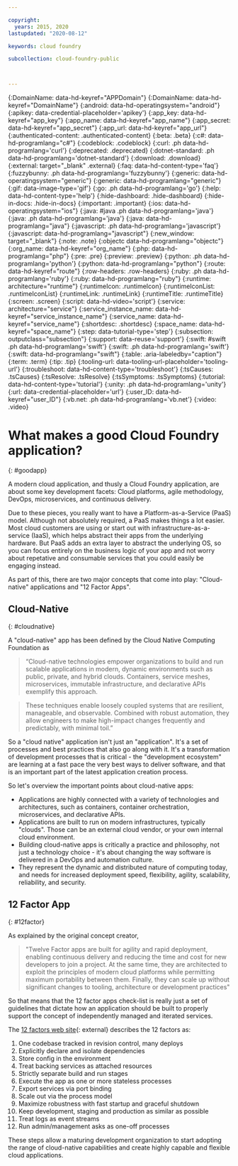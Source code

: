 ```yaml
---

copyright:
  years: 2015, 2020
lastupdated: "2020-08-12"

keywords: cloud foundry

subcollection: cloud-foundry-public



---
```




{:DomainName: data-hd-keyref="APPDomain"}
{:DomainName: data-hd-keyref="DomainName"}
{:android: data-hd-operatingsystem="android"}
{:apikey: data-credential-placeholder='apikey'}
{:app_key: data-hd-keyref="app_key"}
{:app_name: data-hd-keyref="app_name"}
{:app_secret: data-hd-keyref="app_secret"}
{:app_url: data-hd-keyref="app_url"}
{:authenticated-content: .authenticated-content}
{:beta: .beta}
{:c#: data-hd-programlang="c#"}
{:codeblock: .codeblock}
{:curl: .ph data-hd-programlang='curl'}
{:deprecated: .deprecated}
{:dotnet-standard: .ph data-hd-programlang='dotnet-standard'}
{:download: .download}
{:external: target="_blank" .external}
{:faq: data-hd-content-type='faq'}
{:fuzzybunny: .ph data-hd-programlang='fuzzybunny'}
{:generic: data-hd-operatingsystem="generic"}
{:generic: data-hd-programlang="generic"}
{:gif: data-image-type='gif'}
{:go: .ph data-hd-programlang='go'}
{:help: data-hd-content-type='help'}
{:hide-dashboard: .hide-dashboard}
{:hide-in-docs: .hide-in-docs}
{:important: .important}
{:ios: data-hd-operatingsystem="ios"}
{:java: #java .ph data-hd-programlang='java'}
{:java: .ph data-hd-programlang='java'}
{:java: data-hd-programlang="java"}
{:javascript: .ph data-hd-programlang='javascript'}
{:javascript: data-hd-programlang="javascript"}
{:new_window: target="_blank"}
{:note: .note}
{:objectc data-hd-programlang="objectc"}
{:org_name: data-hd-keyref="org_name"}
{:php: data-hd-programlang="php"}
{:pre: .pre}
{:preview: .preview}
{:python: .ph data-hd-programlang='python'}
{:python: data-hd-programlang="python"}
{:route: data-hd-keyref="route"}
{:row-headers: .row-headers}
{:ruby: .ph data-hd-programlang='ruby'}
{:ruby: data-hd-programlang="ruby"}
{:runtime: architecture="runtime"}
{:runtimeIcon: .runtimeIcon}
{:runtimeIconList: .runtimeIconList}
{:runtimeLink: .runtimeLink}
{:runtimeTitle: .runtimeTitle}
{:screen: .screen}
{:script: data-hd-video='script'}
{:service: architecture="service"}
{:service_instance_name: data-hd-keyref="service_instance_name"}
{:service_name: data-hd-keyref="service_name"}
{:shortdesc: .shortdesc}
{:space_name: data-hd-keyref="space_name"}
{:step: data-tutorial-type='step'}
{:subsection: outputclass="subsection"}
{:support: data-reuse='support'}
{:swift: #swift .ph data-hd-programlang='swift'}
{:swift: .ph data-hd-programlang='swift'}
{:swift: data-hd-programlang="swift"}
{:table: .aria-labeledby="caption"}
{:term: .term}
{:tip: .tip}
{:tooling-url: data-tooling-url-placeholder='tooling-url'}
{:troubleshoot: data-hd-content-type='troubleshoot'}
{:tsCauses: .tsCauses}
{:tsResolve: .tsResolve}
{:tsSymptoms: .tsSymptoms}
{:tutorial: data-hd-content-type='tutorial'}
{:unity: .ph data-hd-programlang='unity'}
{:url: data-credential-placeholder='url'}
{:user_ID: data-hd-keyref="user_ID"}
{:vb.net: .ph data-hd-programlang='vb.net'}
{:video: .video}

# What makes a good Cloud Foundry application?
{: #goodapp}

<!-- This file is reused in the CF Public subcollection. -->

A modern cloud application, and thusly a Cloud Foundry application, are about some key development facets: Cloud platforms, agile methodology, DevOps, microservices, and continuous delivery.

Due to these pieces, you really want to have a Platform-as-a-Service (PaaS) model. Although not absolutely required, a PaaS makes things a lot easier. Most cloud customers are using or start out with infrastructure-as-a-service (IaaS), which helps abstract their apps from the underlying hardware. But PaaS adds an extra layer to abstract the underlying OS, so you can focus entirely on the business logic of your app and not worry about repetative and consumable services that you could easily be engaging instead.

As part of this, there are two major concepts that come into play: "Cloud-native" applications and "12 Factor Apps".


## Cloud-Native
{: #cloudnative}

A "cloud-native" app has been defined by the Cloud Native Computing Foundation as

> “Cloud-native technologies empower organizations to build and run scalable applications in modern, dynamic environments such as public, private, and hybrid clouds. Containers, service meshes, microservices, immutable infrastructure, and declarative APIs exemplify this approach.

> These techniques enable loosely coupled systems that are resilient, manageable, and observable. Combined with robust automation, they allow engineers to make high-impact changes frequently and predictably, with minimal toil.”

So a "cloud native" application isn't just an "application". It's a set of processes and best practices that also go along with it. It's a transformation of development processes that is critical - the "development ecosystem" are learning at a fast pace the very best ways to deliver software, and that is an important part of the latest application creation process.

So let's overview the important points about cloud-native apps:

* Applications are highly connected with a variety of technologies and architectures, such as containers, container orchestration, microservices, and declarative APIs.
* Applications are built to run on modern infrastructures, typically "clouds". Those can be an external cloud vendor, or your own internal cloud environment.
* Building cloud-native apps is critically a practice and philosophy, not just a technology choice - it's about changing the way software is delivered in a DevOps and automation culture.
* They represent the dynamic and distributed nature of computing today, and needs for increased deployment speed, flexibility, agility, scalability, reliability, and security.


## 12 Factor App
{: #12factor}

As explained by the original concept creator,

> "Twelve Factor apps are built for agility and rapid deployment, enabling continuous delivery and reducing the time and cost for new developers to join a project. At the same time, they are architected to exploit the principles of modern cloud platforms while permitting maximum portability between them. Finally, they can scale up without significant changes to tooling, architecture or development practices"

So that means that the 12 factor apps check-list is really just a set of guidelines that dictate how an application should be built to properly support the concept of independently managed and iterated services.

The [12 factors web site](https://12factor.net){: external} describes the 12 factors as:

1. One codebase tracked in revision control, many deploys
2. Explicitly declare and isolate dependencies
3. Store config in the environment
4. Treat backing services as attached resources
5. Strictly separate build and run stages
6. Execute the app as one or more stateless processes
7. Export services via port binding
8. Scale out via the process model
9. Maximize robustness with fast startup and graceful shutdown
10. Keep development, staging and production as similar as possible
11. Treat logs as event streams
12. Run admin/management asks as one-off processes

These steps allow a maturing development organization to start adopting the range of cloud-native capabilities and create highly capable and flexible cloud applications.


